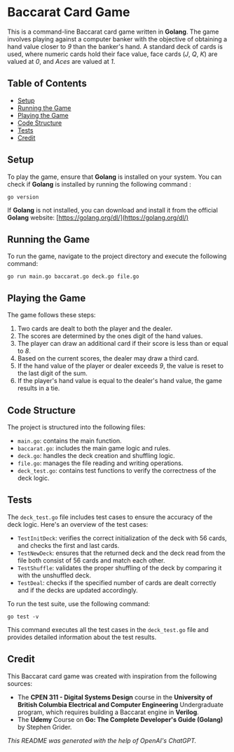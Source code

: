 # Baccarat Card Game

This is a command-line Baccarat card game written in **Golang**. The game involves playing against a computer banker with the objective of obtaining a hand value closer to *9* than the banker's hand. A standard deck of cards is used, where numeric cards hold their face value, face cards (*J*, *Q*, *K*) are valued at *0*, and *Aces* are valued at *1*.

## Table of Contents

- [Setup](#setup)
- [Running the Game](#running-the-game)
- [Playing the Game](#playing-the-game)
- [Code Structure](#code-structure)
- [Tests](#tests)
- [Credit](#credit)

## Setup

To play the game, ensure that **Golang** is installed on your system. You can check if **Golang** is installed by running the following command :

```
go version
```

If **Golang** is not installed, you can download and install it from the official **Golang** website: [https://golang.org/dl/](https://golang.org/dl/)

## Running the Game

To run the game, navigate to the project directory and execute the following command:

```
go run main.go baccarat.go deck.go file.go
```

## Playing the Game

The game follows these steps:

1. Two cards are dealt to both the player and the dealer.
2. The scores are determined by the ones digit of the hand values.
3. The player can draw an additional card if their score is less than or equal to *8*.
4. Based on the current scores, the dealer may draw a third card.
5. If the hand value of the player or dealer exceeds *9*, the value is reset to the last digit of the sum.
6. If the player's hand value is equal to the dealer's hand value, the game results in a tie.

## Code Structure

The project is structured into the following files:

- `main.go`: contains the main function.
- `baccarat.go`: includes the main game logic and rules.
- `deck.go`: handles the deck creation and shuffling logic.
- `file.go`: manages the file reading and writing operations.
- `deck_test.go`: contains test functions to verify the correctness of the deck logic.

## Tests

The `deck_test.go` file includes test cases to ensure the accuracy of the deck logic. Here's an overview of the test cases:

- `TestInitDeck`: verifies the correct initialization of the deck with 56 cards, and checks the first and last cards.
- `TestNewDeck`: ensures that the returned deck and the deck read from the file both consist of 56 cards and match each other.
- `TestShuffle`: validates the proper shuffling of the deck by comparing it with the unshuffled deck.
- `TestDeal`: checks if the specified number of cards are dealt correctly and if the decks are updated accordingly.

To run the test suite, use the following command:

```
go test -v
```

This command executes all the test cases in the `deck_test.go` file and provides detailed information about the test results.

## Credit

This Baccarat card game was created with inspiration from the following sources:

- The **CPEN 311 - Digital Systems Design** course in the **University of British Columbia Electrical and Computer Engineering** Undergraduate program, which requires building a Baccarat engine in **Verilog**.
- The **Udemy** Course on **Go: The Complete Developer's Guide (Golang)** by Stephen Grider.

*This README was generated with the help of OpenAI's ChatGPT.*